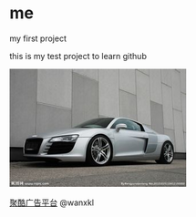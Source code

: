 me
==

my first project

this is my test project to learn github

![](images/1.jpg?raw=true)

[聚酷广告平台](http://jukuad.com)
@wanxkl
